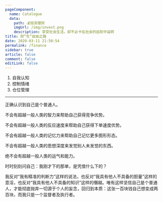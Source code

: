 ```yaml
---
pageComponent: 
  name: Catalogue
  data: 
    path: 💰投资理财
    imgUrl: /img/invest.png
    description: 享受社会生活，却不必卡在社会的齿轮中运转
title: 财“负”自由之路
date: 2020-03-11 21:50:54
permalink: /finance
sidebar: true
article: false
comment: false
editLink: false
---
```


1. 自我认知
2. 控制情绪
3. 仓位管理
------
正确认识到自己是个普通人。

不会有超越一般人类的智力来帮助自己获得竞争优势。

不会有超越一般人类的反应速度来帮助自己获得下单速度优势。

不会有超越一般人类的记忆力来帮助自己记忆更多图形形态。

不会有超越一般人类的思想深度来发觉别人未发觉的东西。

绝不会有超越一般人类的运气和能力。

时时刻刻问自己：我刚才下的那单，是凭借什么下的？

我反对“我有精准的判断力”这样的说法，也反对“我具有他人不具备的胆量”这样的意淫，也反对“我具有他人不具备的知识”这样的僭越。唯有这样坚信自己是个普通人，才能彻底抛弃一切源于个人的妄念，回归到本质：这张一百块钱自己想变成两百块，而我只是一个监督者及执行者。